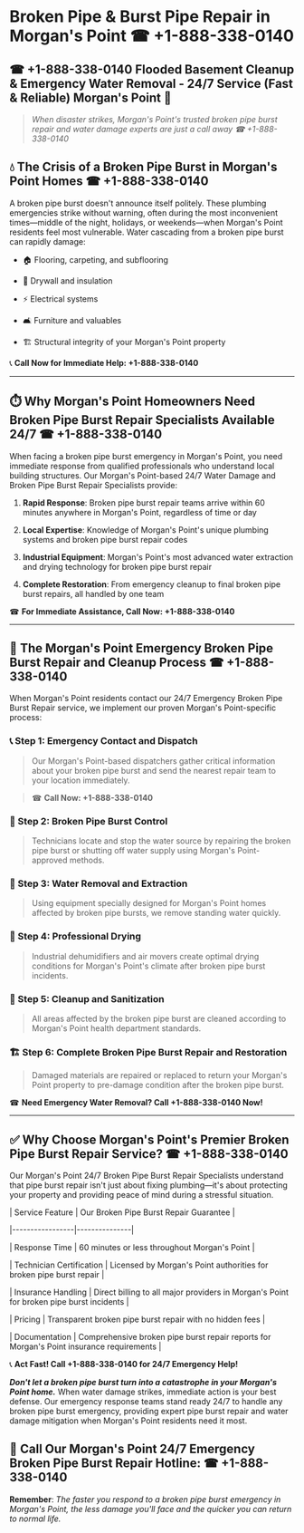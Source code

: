 # Broken Pipe & Burst Pipe Repair in Morgan's Point ☎ +1-888-338-0140  
## ☎ +1-888-338-0140 Flooded Basement Cleanup & Emergency Water Removal - 24/7 Service (Fast & Reliable) Morgan's Point 🚨  

> *When disaster strikes, Morgan's Point's trusted broken pipe burst repair and water damage experts are just a call away ☎ +1-888-338-0140*  

## 💧 The Crisis of a Broken Pipe Burst in Morgan's Point Homes ☎ +1-888-338-0140  

A broken pipe burst doesn't announce itself politely. These plumbing emergencies strike without warning, often during the most inconvenient times—middle of the night, holidays, or weekends—when Morgan's Point residents feel most vulnerable. Water cascading from a broken pipe burst can rapidly damage:  

* 🏠 Flooring, carpeting, and subflooring  
* 🧱 Drywall and insulation  
* ⚡ Electrical systems  
* 🛋️ Furniture and valuables  
* 🏗️ Structural integrity of your Morgan's Point property  

📞 **Call Now for Immediate Help: +1-888-338-0140**  

---  

## ⏱️ Why Morgan's Point Homeowners Need Broken Pipe Burst Repair Specialists Available 24/7 ☎ +1-888-338-0140  

When facing a broken pipe burst emergency in Morgan's Point, you need immediate response from qualified professionals who understand local building structures. Our Morgan's Point-based 24/7 Water Damage and Broken Pipe Burst Repair Specialists provide:  

1. **Rapid Response**: Broken pipe burst repair teams arrive within 60 minutes anywhere in Morgan's Point, regardless of time or day  
2. **Local Expertise**: Knowledge of Morgan's Point's unique plumbing systems and broken pipe burst repair codes  
3. **Industrial Equipment**: Morgan's Point's most advanced water extraction and drying technology for broken pipe burst repair  
4. **Complete Restoration**: From emergency cleanup to final broken pipe burst repairs, all handled by one team  

☎ **For Immediate Assistance, Call Now: +1-888-338-0140**  

---  

## 🔧 The Morgan's Point Emergency Broken Pipe Burst Repair and Cleanup Process ☎ +1-888-338-0140  

When Morgan's Point residents contact our 24/7 Emergency Broken Pipe Burst Repair service, we implement our proven Morgan's Point-specific process:  

### 📞 Step 1: Emergency Contact and Dispatch  
> Our Morgan's Point-based dispatchers gather critical information about your broken pipe burst and send the nearest repair team to your location immediately.  
> ☎ **Call Now: +1-888-338-0140**  

### 🚿 Step 2: Broken Pipe Burst Control  
> Technicians locate and stop the water source by repairing the broken pipe burst or shutting off water supply using Morgan's Point-approved methods.  

### 🌊 Step 3: Water Removal and Extraction  
> Using equipment specially designed for Morgan's Point homes affected by broken pipe bursts, we remove standing water quickly.  

### 💨 Step 4: Professional Drying  
> Industrial dehumidifiers and air movers create optimal drying conditions for Morgan's Point's climate after broken pipe burst incidents.  

### 🧼 Step 5: Cleanup and Sanitization  
> All areas affected by the broken pipe burst are cleaned according to Morgan's Point health department standards.  

### 🏗️ Step 6: Complete Broken Pipe Burst Repair and Restoration  
> Damaged materials are repaired or replaced to return your Morgan's Point property to pre-damage condition after the broken pipe burst.  

☎ **Need Emergency Water Removal? Call +1-888-338-0140 Now!**  

---  

## ✅ Why Choose Morgan's Point's Premier Broken Pipe Burst Repair Service? ☎ +1-888-338-0140  

Our Morgan's Point 24/7 Broken Pipe Burst Repair Specialists understand that pipe burst repair isn't just about fixing plumbing—it's about protecting your property and providing peace of mind during a stressful situation.  

| Service Feature | Our Broken Pipe Burst Repair Guarantee |  
|-----------------|---------------|  
| Response Time | 60 minutes or less throughout Morgan's Point |  
| Technician Certification | Licensed by Morgan's Point authorities for broken pipe burst repair |  
| Insurance Handling | Direct billing to all major providers in Morgan's Point for broken pipe burst incidents |  
| Pricing | Transparent broken pipe burst repair with no hidden fees |  
| Documentation | Comprehensive broken pipe burst repair reports for Morgan's Point insurance requirements |  

📞 **Act Fast! Call +1-888-338-0140 for 24/7 Emergency Help!**  

***Don't let a broken pipe burst turn into a catastrophe in your Morgan's Point home.*** When water damage strikes, immediate action is your best defense. Our emergency response teams stand ready 24/7 to handle any broken pipe burst emergency, providing expert pipe burst repair and water damage mitigation when Morgan's Point residents need it most.  

## 📱 Call Our Morgan's Point 24/7 Emergency Broken Pipe Burst Repair Hotline: ☎ +1-888-338-0140  

**Remember**: *The faster you respond to a broken pipe burst emergency in Morgan's Point, the less damage you'll face and the quicker you can return to normal life.*